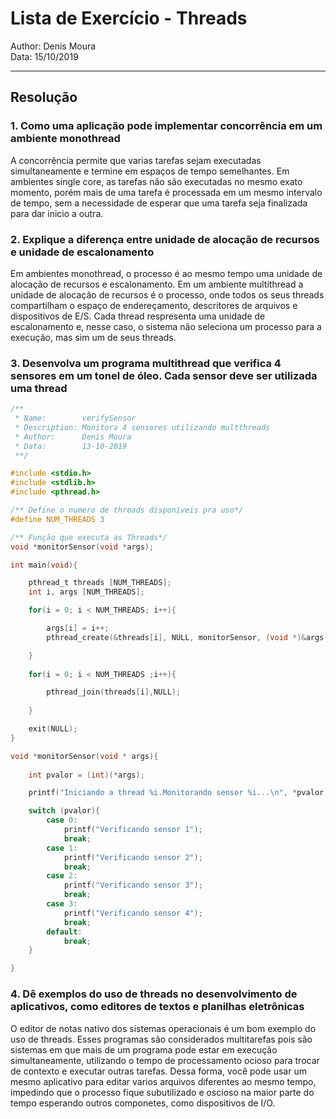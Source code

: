 # Lista de Exercício - Threads

Author: Denis Moura \
Data:   15/10/2019

-----

## Resolução

### 1.  Como uma aplicação pode implementar concorrência em um ambiente monothread

A concorrência permite que varias tarefas sejam executadas simultaneamente e termine em espaços de tempo semelhantes. Em ambientes single core, as tarefas não são executadas no mesmo exato momento, porém mais de uma tarefa é processada em um mesmo intervalo de tempo, sem a necessidade de esperar que uma tarefa seja finalizada para dar inicio a outra.

### 2. Explique a diferença entre unidade de alocação de recursos e unidade de escalonamento

Em ambientes monothread, o processo é ao mesmo tempo uma unidade de alocação de recursos e escalonamento. Em um ambiente multithread a unidade de alocação de recursos é o processo, onde todos os seus threads compartilham o espaço de endereçamento, descritores de arquivos e dispositivos de E/S. Cada thread respresenta uma unidade de escalonamento e, nesse caso, o sistema não seleciona um processo para a execução, mas sim um de seus threads.

### 3. Desenvolva um programa multithread que verifica 4 sensores em um tonel de óleo. Cada sensor deve ser utilizada uma thread

```c
/**
 * Name:        verifySensor
 * Description: Monitora 4 sensores utilizando multthreads
 * Author:      Denis Moura
 * Data:        13-10-2019
 **/ 

#include <stdio.h>
#include <stdlib.h>
#include <pthread.h>

/** Define o numero de threads disponíveis pra uso*/
#define NUM_THREADS 3

/** Função que executa as Threads*/
void *monitorSensor(void *args);

int main(void){

    pthread_t threads [NUM_THREADS];
    int i, args [NUM_THREADS];

    for(i = 0; i < NUM_THREADS; i++){

        args[i] = i++;
        pthread_create(&threads[i], NULL, monitorSensor, (void *)&args[i]);

    }
    
    for(i = 0; i < NUM_THREADS ;i++){

        pthread_join(threads[i],NULL);
        
    }

    exit(NULL);
}

void *monitorSensor(void * args){
    
    int pvalor = (int)(*args);

    printf("Iniciando a thread %i.Monitorando sensor %i...\n", *pvalor,*pvalor+1 );

    switch (pvalor){
        case 0:
            printf("Verificando sensor 1");
            break;
        case 1:
            printf("Verificando sensor 2");
            break;
        case 2:
            printf("Verificando sensor 3");
            break;
        case 3:
            printf("Verificando sensor 4");
            break;
        default:
            break;
    }

}
```

### 4.  Dê exemplos do uso de threads no desenvolvimento de aplicativos, como editores de textos e planilhas eletrônicas

O editor de notas nativo dos sistemas operacionais é um bom exemplo do uso de threads. Esses programas são considerados multitarefas pois são sistemas em que mais de um programa pode estar em execução simultaneamente, utilizando o tempo de processamento ocioso para trocar de contexto e executar outras tarefas. Dessa forma, você pode usar um mesmo aplicativo para editar varios arquivos diferentes ao mesmo tempo, impedindo que o processo fique subutilizado e oscioso na maior parte do tempo esperando outros componetes, como dispositivos de I/O.
